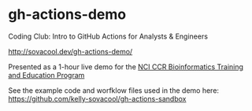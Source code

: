 # gh-actions-demo

Coding Club: Intro to GitHub Actions for Analysts & Engineers

<http://sovacool.dev/gh-actions-demo/>

Presented as a 1-hour live demo for the [NCI CCR Bioinformatics Training and Education Program](https://bioinformatics.ccr.cancer.gov/btep/classes/)

See the example code and worfklow files used in the demo here:
<https://github.com/kelly-sovacool/gh-actions-sandbox>
